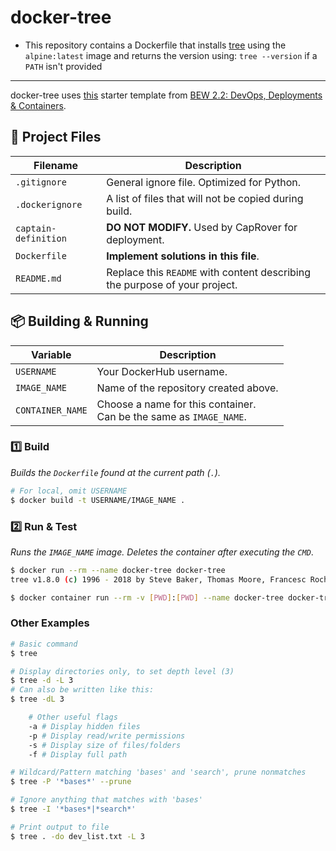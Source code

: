 # docker-tree

- This repository contains a Dockerfile that installs [tree](http://mama.indstate.edu/users/ice/tree/) using the `alpine:latest` image and returns the version using: `tree --version` if a `PATH` isn't provided
<!-- This repository contains a Dockerfile that installs [tldr](https://www.npmjs.com/package/tldr) using the `alpine:latest` image and returns the entry for [tree](http://mama.indstate.edu/users/ice/tree/) -->

---
 docker-tree uses [this](https://github.com/make-school-labs/docker-starter) starter template from [BEW 2.2: DevOps, Deployments &amp; Containers](https://make.sc/bew2.2). 

## 📂 Project Files

| Filename | Description |
| -------- | ----------- |
| `.gitignore` | General ignore file. Optimized for Python. |
| `.dockerignore` | A list of files that will not be copied during build. |
| `captain-definition` | **DO NOT MODIFY.** Used by CapRover for deployment. |
| `Dockerfile` | **Implement solutions in this file**. |
| `README.md` | Replace this `README` with content describing the purpose of your project. |

## 📦 Building & Running

| Variable | Description |
| -------- | ----------- |
| `USERNAME` | Your DockerHub username. |
| `IMAGE_NAME` | Name of the repository created above. |
| `CONTAINER_NAME` | Choose a name for this container.<br>Can be the same as `IMAGE_NAME`. |

### 1️⃣ Build

_Builds the `Dockerfile` found at the current path (`.`)._

```bash
# For local, omit USERNAME
$ docker build -t USERNAME/IMAGE_NAME .
```

### 2️⃣ Run & Test

_Runs the `IMAGE_NAME` image. Deletes the container after executing the `CMD`_.

```bash
$ docker run --rm --name docker-tree docker-tree 
tree v1.8.0 (c) 1996 - 2018 by Steve Baker, Thomas Moore, Francesc Rocher, Florian Sesser, Kyosuke Tokoro 

$ docker container run --rm -v [PWD]:[PWD] --name docker-tree docker-tree [PWD] -[FLAGS]
```

### Other Examples

```bash
# Basic command
$ tree

# Display directories only, to set depth level (3)
$ tree -d -L 3
# Can also be written like this:
$ tree -dL 3

	# Other useful flags
	-a # Display hidden files
	-p # Display read/write permissions
    -s # Display size of files/folders
    -f # Display full path

# Wildcard/Pattern matching 'bases' and 'search', prune nonmatches
$ tree -P '*bases*' --prune

# Ignore anything that matches with 'bases'
$ tree -I '*bases*|*search*'

# Print output to file
$ tree . -do dev_list.txt -L 3
```

<!-- 
RUN echo -e "# Basic command \n\
$ tree\n\
\n\
# Display directories only, to set depth level (3)\n\
$ tree -d -L 3\n\
# Can also be written like this:\n\
$ tree -dL 3\n\
\n\
	# Other useful flags\n\
	-a # Display hidden files\n\
	-p # Display read/write permissions\n\
    -s # Display size of files/folders\n\
    -f # Display full path\n\
\n\
# Wildcard/Pattern matching 'bases' and 'search', prune nonmatches\n\
$ tree -P '*bases*' --prune\n\
\n\
# Ignore anything that matches with 'bases'\n\
$ tree -I '*bases*|*search*'\n\
\n\
# Print output to file\n\
$ tree . -do dev_list.txt -L 3\n\
" -->
